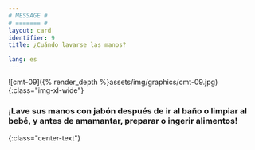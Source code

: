 ```yaml
---
# MESSAGE #
# ======= #
layout: card
identifier: 9
title: ¿Cuándo lavarse las manos?

lang: es
---
```


![cmt-09]({% render_depth %}assets/img/graphics/cmt-09.jpg){:class="img-xl-wide"}

### ¡Lave sus manos con jabón después de ir al baño o limpiar al bebé, y antes de amamantar, preparar o ingerir alimentos!
{:class="center-text"}